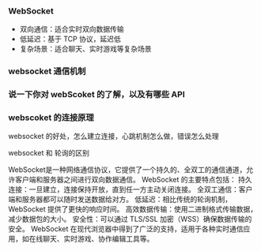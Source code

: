 ### WebSocket

- 双向通信：适合实时双向数据传输
- 低延迟：基于 TCP 协议，延迟低
- 复杂场景：适合聊天、实时游戏等复杂场景

### websocket 通信机制

### 说一下你对 webScoket 的了解，以及有哪些 API

### webscoket 的连接原理

websocket 的好处，怎么建立连接，心跳机制怎么做，错误怎么处理


websocket 和 轮询的区别

WebSocket是一种网络通信协议，它提供了一个持久的、全双工的通信通道，允许客户端和服务器之间进行双向数据通信。
WebSocket 的主要特点包括：
持久连接：一旦建立，连接保持开放，直到任一方主动关闭连接。
全双工通信：客户端和服务器都可以随时发送数据给对方。 低延迟：相比传统的轮询机制，WebSocket 提供了更快的响应时间。
高效数据传输：使用二进制格式传输数据，减少数据包的大小。 安全性：可以通过 TLS/SSL 加密（WSS）确保数据传输的安全。
WebSocket 在现代浏览器中得到了广泛的支持，适用于各种实时通信应用，如在线聊天、实时游戏、协作编辑工具等。
